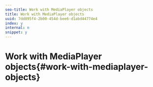 ```yaml
---
seo-title: Work with MediaPlayer objects
title: Work with MediaPlayer objects
uuid: 7dd895f4-2b00-454d-bee6-d1abd44774e4
index: y
internal: n
snippet: y
---
```


# Work with MediaPlayer objects{#work-with-mediaplayer-objects}

